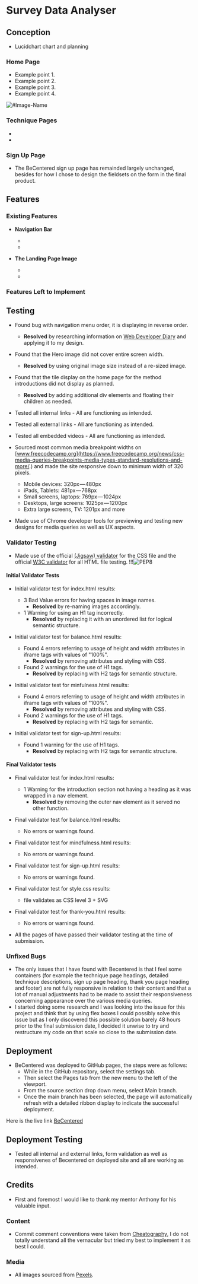 # Survey Data Analyser

## Conception

- Lucidchart chart and planning

### Home Page

- Example point 1.
- Example point 2.
- Example point 3.
- Example point 4.

![#Image-Name](Relative-link.png)

### Technique Pages

- 
- 


### Sign Up Page

- The BeCentered sign up page has remainded largely unchanged, besides for how I chose to design the fieldsets on the form in the final product.


## Features

### Existing Features

- __Navigation Bar__

  - 
  - 

- __The Landing Page Image__

  - 
  - 

### Features Left to Implement


## Testing

- Found bug with navigation menu order, it is displaying in reverse order.
  - **Resolved** by researching information on [Web Developer Diary](http://nambiara.blogspot.com/2010/10/float-right-without-changing-order.html) and applying it to my design.
- Found that the Hero image did not cover entire screen width.
  - **Resolved** by using original image size instead of a re-sized image.
- Found that the tile display on the home page for the method introductions did not display as planned.
  - **Resolved** by adding additional div elements and floating their children as needed.

- Tested all internal links - All are functioning as intended.
- Tested all external links - All are functioning as intended.
- Tested all embedded videos - All are functioning as intended.
- Sourced most common media breakpoint widths on [www.freecodecamp.org](https://www.freecodecamp.org/news/css-media-queries-breakpoints-media-types-standard-resolutions-and-more/.) and made the site responsive down to minimum width of 320 pixels.
  - Mobile devices: 320px — 480px
  - iPads, Tablets: 481px — 768px
  - Small screens, laptops: 769px — 1024px
  - Desktops, large screens: 1025px — 1200px
  - Extra large screens, TV: 1201px and more
- Made use of Chrome developer tools for previewing and testing new designs for media queries as well as UX aspects.

### Validator Testing

- Made use of the official [(Jigsaw) validator](https://jigsaw.w3.org/css-validator/) for the CSS file and the official [W3C validator](https://validator.w3.org/) for all HTML file testing. !!!![PEP8](https://)

#### Initial Validator Tests
- Initial validator test for index.html results:
  - 3 Bad Value errors for having spaces in image names.
    - **Resolved** by re-naming images accordingly.
  - 1 Warning for using an H1 tag incorrectly.
    - **Resolved** by replacing it with an unordered list for logical semantic structure.

- Initial validator test for balance.html results:
  - Found 4 errors referring to usage of height and width attributes in iframe tags with values of "100%".
    - **Resolved** by removing attributes and styling with CSS.
  - Found 2 warnings for the use of H1 tags.
    - **Resolved** by replacing with H2 tags for semantic structure.

- Initial validator test for minfulness.html results:
  - Found 4 errors referring to usage of height and width attributes in iframe tags with values of "100%".
    - **Resolved** by removing attributes and styling with CSS.
  - Found 2 warnings for the use of H1 tags.
    - **Resolved** by replacing with H2 tags for semantic.

- Initial validator test for sign-up.html results:
  - Found 1 warning for the use of H1 tags.
    - **Resolved** by replacing with H2 tags for semantic structure.

#### Final Validator tests

- Final validator test for index.html results:
  - 1 Warning for the introduction section not having a heading as it was wrapped in a nav element.
    - **Resolved** by removing the outer nav element as it served no other function.

- Final validator test for balance.html results:
  - No errors or warnings found.

- Final validator test for mindfulness.html results:
  - No errors or warnings found.

- Final validator test for sign-up.html results:
  - No errors or warnings found.

- Final validator test for style.css results:
  - file validates as CSS level 3 + SVG

- Final validator test for thank-you.html results:
  - No errors or warnings found.

- All the pages of  have passed their validator testing at the time of submission.

### Unfixed Bugs

- The only issues that I have found with Becentered is that I feel some containers (for example the technique page headings, detailed technique descriptions, sign up page heading, thank you page heading and footer) are not fully responsive in relation to their content and that a lot of manual adjustments had to be made to assist their responsiveness concerning appearance over the various media queries.
- I started doing some research and I was looking into the issue for this project and think that by using flex boxes I could possibly solve this issue but as I only discovered this possible solution barely 48 hours prior to the final submission date, I decided it unwise to try and restructure my code on that scale so close to the submission date.

## Deployment

- BeCentered was deployed to GitHub pages, the steps were as follows:
  - While in the GitHub repository, select the settings tab.
  - Then select the Pages tab from the new menu to the left of the viewport.
  - From the source section drop down menu, select Main branch.
  - Once the main branch has been selected, the page will automatically refresh with a detailed ribbon display to indicate the successful deployment.

Here is the live link [BeCentered](https://joao4569.github.io/be-centered/)

## Deployment Testing

- Tested all internal and external links, form validation as well as responsivenes of Becentered on deployed site and all are working as intended.

## Credits

- First and foremost I would like to thank my mentor Anthony for his valuable input.

### Content

- Commit comment conventions were taken from [Cheatography](https://cheatography.com/albelop/cheat-sheets/conventional-commits/), I do not totally understand all the vernacular but tried my best to implement it as best I could.


### Media

- All images sourced from [Pexels](https://www.pexels.com).
